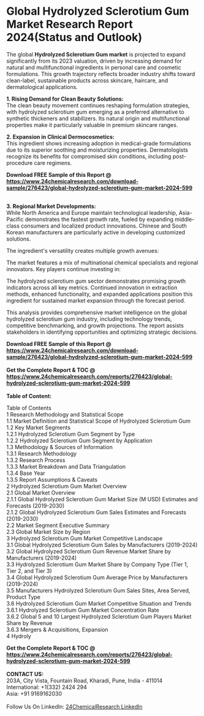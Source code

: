 <h1>Global Hydrolyzed Sclerotium Gum Market Research Report 2024(Status and Outlook)</h1><p>The global <strong>Hydrolyzed Sclerotium Gum market</strong> is projected to expand significantly from its 2023 valuation, driven by increasing demand for natural and multifunctional ingredients in personal care and cosmetic formulations. This growth trajectory reflects broader industry shifts toward clean-label, sustainable products across skincare, haircare, and dermatological applications.</p><p><strong>1. Rising Demand for Clean Beauty Solutions:</strong><br>
The clean beauty movement continues reshaping formulation strategies, with hydrolyzed sclerotium gum emerging as a preferred alternative to synthetic thickeners and stabilizers. Its natural origin and multifunctional properties make it particularly valuable in premium skincare ranges.</p><p><strong>2. Expansion in Clinical Dermocosmetics:</strong><br>
This ingredient shows increasing adoption in medical-grade formulations due to its superior soothing and moisturizing properties. Dermatologists recognize its benefits for compromised skin conditions, including post-procedure care regimens.</p><div><b>Download FREE Sample of this Report @ 
            <a href="https://www.24chemicalresearch.com/download-sample/276423/global-hydrolyzed-sclerotium-gum-market-2024-599">
            https://www.24chemicalresearch.com/download-sample/276423/global-hydrolyzed-sclerotium-gum-market-2024-599</a></b></div><br><p><strong>3. Regional Market Developments:</strong><br>
While North America and Europe maintain technological leadership, Asia-Pacific demonstrates the fastest growth rate, fueled by expanding middle-class consumers and localized product innovations. Chinese and South Korean manufacturers are particularly active in developing customized solutions.</p><p>The ingredient's versatility creates multiple growth avenues:</p><p>The market features a mix of multinational chemical specialists and regional innovators. Key players continue investing in:</p><p>The hydrolyzed sclerotium gum sector demonstrates promising growth indicators across all key metrics. Continued innovation in extraction methods, enhanced functionality, and expanded applications position this ingredient for sustained market expansion through the forecast period.</p><p>This analysis provides comprehensive market intelligence on the global hydrolyzed sclerotium gum industry, including technology trends, competitive benchmarking, and growth projections. The report assists stakeholders in identifying opportunities and optimizing strategic decisions.</p><div><b>Download FREE Sample of this Report @ 
            <a href="https://www.24chemicalresearch.com/download-sample/276423/global-hydrolyzed-sclerotium-gum-market-2024-599">
            https://www.24chemicalresearch.com/download-sample/276423/global-hydrolyzed-sclerotium-gum-market-2024-599</a></b></div><br><div><b>Get the Complete Report & TOC @ 
            <a href="https://www.24chemicalresearch.com/reports/276423/global-hydrolyzed-sclerotium-gum-market-2024-599">
            https://www.24chemicalresearch.com/reports/276423/global-hydrolyzed-sclerotium-gum-market-2024-599</a></b></div><br>
            <b>Table of Content:</b><p>Table of Contents<br />
1 Research Methodology and Statistical Scope<br />
1.1 Market Definition and Statistical Scope of Hydrolyzed Sclerotium Gum<br />
1.2 Key Market Segments<br />
1.2.1 Hydrolyzed Sclerotium Gum Segment by Type<br />
1.2.2 Hydrolyzed Sclerotium Gum Segment by Application<br />
1.3 Methodology & Sources of Information<br />
1.3.1 Research Methodology<br />
1.3.2 Research Process<br />
1.3.3 Market Breakdown and Data Triangulation<br />
1.3.4 Base Year<br />
1.3.5 Report Assumptions & Caveats<br />
2 Hydrolyzed Sclerotium Gum Market Overview<br />
2.1 Global Market Overview<br />
2.1.1 Global Hydrolyzed Sclerotium Gum Market Size (M USD) Estimates and Forecasts (2019-2030)<br />
2.1.2 Global Hydrolyzed Sclerotium Gum Sales Estimates and Forecasts (2019-2030)<br />
2.2 Market Segment Executive Summary<br />
2.3 Global Market Size by Region<br />
3 Hydrolyzed Sclerotium Gum Market Competitive Landscape<br />
3.1 Global Hydrolyzed Sclerotium Gum Sales by Manufacturers (2019-2024)<br />
3.2 Global Hydrolyzed Sclerotium Gum Revenue Market Share by Manufacturers (2019-2024)<br />
3.3 Hydrolyzed Sclerotium Gum Market Share by Company Type (Tier 1, Tier 2, and Tier 3)<br />
3.4 Global Hydrolyzed Sclerotium Gum Average Price by Manufacturers (2019-2024)<br />
3.5 Manufacturers Hydrolyzed Sclerotium Gum Sales Sites, Area Served, Product Type<br />
3.6 Hydrolyzed Sclerotium Gum Market Competitive Situation and Trends<br />
3.6.1 Hydrolyzed Sclerotium Gum Market Concentration Rate<br />
3.6.2 Global 5 and 10 Largest Hydrolyzed Sclerotium Gum Players Market Share by Revenue<br />
3.6.3 Mergers & Acquisitions, Expansion<br />
4 Hydroly</p><div><b>Get the Complete Report & TOC @ 
            <a href="https://www.24chemicalresearch.com/reports/276423/global-hydrolyzed-sclerotium-gum-market-2024-599">
            https://www.24chemicalresearch.com/reports/276423/global-hydrolyzed-sclerotium-gum-market-2024-599</a></b></div><br><b>CONTACT US:</b><br>
            203A, City Vista, Fountain Road, Kharadi, Pune, India - 411014<br>
            International: +1(332) 2424 294<br>
            Asia: +91 9169162030 <br><br>
            Follow Us On LinkedIn: <a href="https://www.linkedin.com/company/24chemicalresearch/">24ChemicalResearch LinkedIn</a>